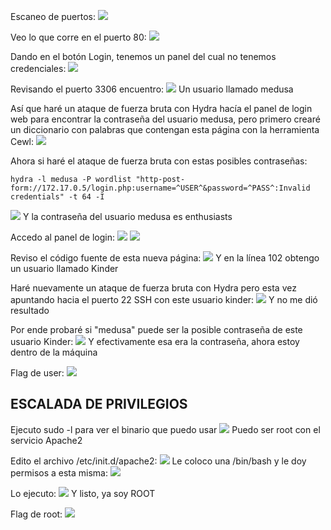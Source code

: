 Escaneo de puertos:
![](../../../Images/Pasted%20image%2020240830182501.png)

Veo lo que corre en el puerto 80:
![](../../../Images/Pasted%20image%2020240830182543.png)

Dando en el botón Login, tenemos un panel del cual no tenemos credenciales:
![](../../../Images/Pasted%20image%2020240830182652.png)

Revisando el puerto 3306 encuentro:
![](../../../Images/Pasted%20image%2020240830182943.png)
Un usuario llamado medusa

Así que haré un ataque de fuerza bruta con Hydra hacía el panel de login web para encontrar la contraseña del usuario medusa, pero primero crearé un diccionario con palabras que contengan esta página con la herramienta Cewl:
![](../../../Images/Pasted%20image%2020240902110032.png)

Ahora si haré el ataque de fuerza bruta con estas posibles contraseñas:
```
hydra -l medusa -P wordlist "http-post-form://172.17.0.5/login.php:username=^USER^&password=^PASS^:Invalid credentials" -t 64 -I
```
![](../../../Images/Pasted%20image%2020240902110152.png)
Y la contraseña del usuario medusa es enthusiasts

Accedo al panel de login:
![](../../../Images/Pasted%20image%2020240902110236.png)
![](../../../Images/Pasted%20image%2020240902110255.png)

Reviso el código fuente de esta nueva página:
![](../../../Images/Pasted%20image%2020240902110326.png)
Y en la línea 102 obtengo un usuario llamado Kinder 

Haré nuevamente un ataque de fuerza bruta con Hydra pero esta vez apuntando hacia el puerto 22 SSH con este usuario kinder:
![](../../../Images/Pasted%20image%2020240904192148.png)
Y no me dió resultado

Por ende probaré si "medusa" puede ser la posible contraseña de este usuario Kinder:
![](../../../Images/Pasted%20image%2020240904193120.png)
Y efectivamente esa era la contraseña, ahora estoy dentro de la máquina

Flag de user:
![](../../../Images/Pasted%20image%2020240904193153.png)
## ESCALADA DE PRIVILEGIOS

Ejecuto sudo -l para ver el binario que puedo usar 
![](../../../Images/Pasted%20image%2020240904193212.png)
Puedo ser root con el servicio Apache2

Edito el archivo /etc/init.d/apache2:
![](../../../Images/Pasted%20image%2020240904193540.png)
Le coloco una /bin/bash y le doy permisos a esta misma:
![](../../../Images/Pasted%20image%2020240904193746.png)

Lo ejecuto:
![](../../../Images/Pasted%20image%2020240904193845.png)
Y listo, ya soy ROOT

Flag de root:
![](../../../Images/Pasted%20image%2020240904193906.png)
